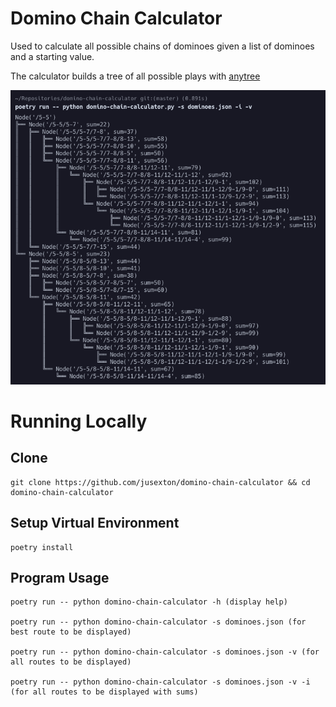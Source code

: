 # Domino Chain Calculator

Used to calculate all possible chains of dominoes given a list of dominoes and a starting value.

The calculator builds a tree of all possible plays with [anytree](https://pypi.org/project/anytree/)

![alt text](result-tree.png)

# Running Locally

## Clone
```
git clone https://github.com/jusexton/domino-chain-calculator && cd domino-chain-calculator
```

## Setup Virtual Environment
```
poetry install
```

## Program Usage
```
poetry run -- python domino-chain-calculator -h (display help)

poetry run -- python domino-chain-calculator -s dominoes.json (for best route to be displayed)

poetry run -- python domino-chain-calculator -s dominoes.json -v (for all routes to be displayed) 

poetry run -- python domino-chain-calculator -s dominoes.json -v -i (for all routes to be displayed with sums)
```